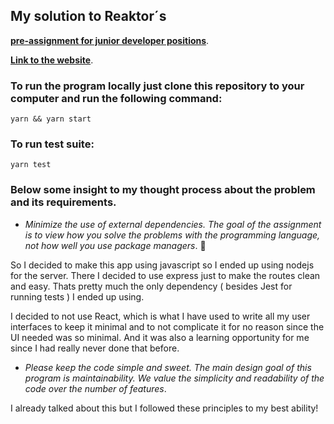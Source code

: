 ## My solution to Reaktor´s

[**pre-assignment for junior developer positions**](https://www.reaktor.com/junior-dev-assignment/).

[**Link to the website**](https://reactor-pre-assignment.herokuapp.com/).

### To run the program locally just clone this repository to your computer and run the following command:

```
yarn && yarn start
```

### To run test suite:

```
yarn test
```

### Below some insight to my thought process about the problem and its requirements.

-  _Minimize the use of external dependencies. The goal of the assignment is to view how you solve the problems with the programming language, not how well you use package managers_. 🙂

So I decided to make this app using javascript so I ended up using nodejs for the server. There I decided to use express just to make the routes clean and easy. Thats pretty much the only dependency ( besides Jest for running tests ) I ended up using.

I decided to not use React, which is what I have used to write all my user interfaces to keep it minimal and to not complicate it for no reason since the UI needed was so minimal. And it was also a learning opportunity for me since I had really never done that before.

-  _Please keep the code simple and sweet. The main design goal of this program is maintainability. We value the simplicity and readability of the code over the number of features_.

I already talked about this but I followed these principles to my best ability!
